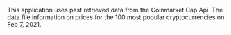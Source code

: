 This application uses past retrieved data from the Coinmarket Cap Api. The data file information on prices for the 100 most popular cryptocurrencies on Feb 7, 2021. 
